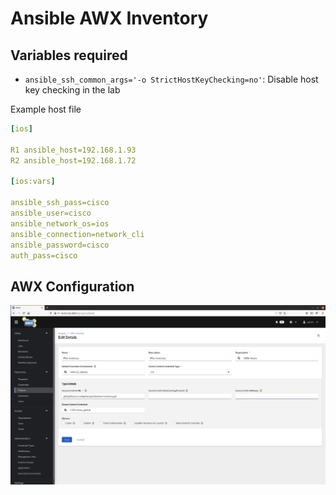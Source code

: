 # Ansible AWX Inventory

## Variables required

- `ansible_ssh_common_args='-o StrictHostKeyChecking=no'`: Disable host key checking in the lab 

Example host file

```yaml
[ios]

R1 ansible_host=192.168.1.93
R2 ansible_host=192.168.1.72

[ios:vars]

ansible_ssh_pass=cisco
ansible_user=cisco
ansible_network_os=ios
ansible_connection=network_cli
ansible_password=cisco
auth_pass=cisco

```

## AWX Configuration

![image](/assets/images/project.jpg)
